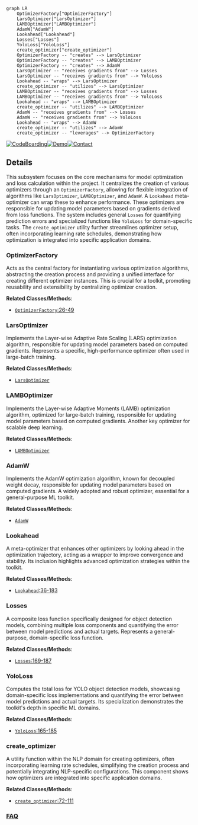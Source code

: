 ```mermaid
graph LR
    OptimizerFactory["OptimizerFactory"]
    LarsOptimizer["LarsOptimizer"]
    LAMBOptimizer["LAMBOptimizer"]
    AdamW["AdamW"]
    Lookahead["Lookahead"]
    Losses["Losses"]
    YoloLoss["YoloLoss"]
    create_optimizer["create_optimizer"]
    OptimizerFactory -- "creates" --> LarsOptimizer
    OptimizerFactory -- "creates" --> LAMBOptimizer
    OptimizerFactory -- "creates" --> AdamW
    LarsOptimizer -- "receives gradients from" --> Losses
    LarsOptimizer -- "receives gradients from" --> YoloLoss
    Lookahead -- "wraps" --> LarsOptimizer
    create_optimizer -- "utilizes" --> LarsOptimizer
    LAMBOptimizer -- "receives gradients from" --> Losses
    LAMBOptimizer -- "receives gradients from" --> YoloLoss
    Lookahead -- "wraps" --> LAMBOptimizer
    create_optimizer -- "utilizes" --> LAMBOptimizer
    AdamW -- "receives gradients from" --> Losses
    AdamW -- "receives gradients from" --> YoloLoss
    Lookahead -- "wraps" --> AdamW
    create_optimizer -- "utilizes" --> AdamW
    create_optimizer -- "leverages" --> OptimizerFactory
```

[![CodeBoarding](https://img.shields.io/badge/Generated%20by-CodeBoarding-9cf?style=flat-square)](https://github.com/CodeBoarding/GeneratedOnBoardings)[![Demo](https://img.shields.io/badge/Try%20our-Demo-blue?style=flat-square)](https://www.codeboarding.org/demo)[![Contact](https://img.shields.io/badge/Contact%20us%20-%20contact@codeboarding.org-lightgrey?style=flat-square)](mailto:contact@codeboarding.org)

## Details

This subsystem focuses on the core mechanisms for model optimization and loss calculation within the project. It centralizes the creation of various optimizers through an `OptimizerFactory`, allowing for flexible integration of algorithms like `LarsOptimizer`, `LAMBOptimizer`, and `AdamW`. A `Lookahead` meta-optimizer can wrap these to enhance performance. These optimizers are responsible for updating model parameters based on gradients derived from loss functions. The system includes general `Losses` for quantifying prediction errors and specialized functions like `YoloLoss` for domain-specific tasks. The `create_optimizer` utility further streamlines optimizer setup, often incorporating learning rate schedules, demonstrating how optimization is integrated into specific application domains.

### OptimizerFactory
Acts as the central factory for instantiating various optimization algorithms, abstracting the creation process and providing a unified interface for creating different optimizer instances. This is crucial for a toolkit, promoting reusability and extensibility by centralizing optimizer creation.


**Related Classes/Methods**:

- <a href="https://github.com/tensorflow/models/blob/master/official/legacy/detection/modeling/optimizers.py#L26-L49" target="_blank" rel="noopener noreferrer">`OptimizerFactory`:26-49</a>


### LarsOptimizer
Implements the Layer-wise Adaptive Rate Scaling (LARS) optimization algorithm, responsible for updating model parameters based on computed gradients. Represents a specific, high-performance optimizer often used in large-batch training.


**Related Classes/Methods**:

- <a href="https://github.com/tensorflow/models/blob/master/official/modeling/optimization/lars.py" target="_blank" rel="noopener noreferrer">`LarsOptimizer`</a>


### LAMBOptimizer
Implements the Layer-wise Adaptive Moments (LAMB) optimization algorithm, optimized for large-batch training, responsible for updating model parameters based on computed gradients. Another key optimizer for scalable deep learning.


**Related Classes/Methods**:

- <a href="https://github.com/tensorflow/models/blob/master/official/modeling/optimization/lamb.py" target="_blank" rel="noopener noreferrer">`LAMBOptimizer`</a>


### AdamW
Implements the AdamW optimization algorithm, known for decoupled weight decay, responsible for updating model parameters based on computed gradients. A widely adopted and robust optimizer, essential for a general-purpose ML toolkit.


**Related Classes/Methods**:

- <a href="https://github.com/tensorflow/models/blob/master/official/modeling/optimization/configs/optimization_config.py" target="_blank" rel="noopener noreferrer">`AdamW`</a>


### Lookahead
A meta-optimizer that enhances other optimizers by looking ahead in the optimization trajectory, acting as a wrapper to improve convergence and stability. Its inclusion highlights advanced optimization strategies within the toolkit.


**Related Classes/Methods**:

- <a href="https://github.com/tensorflow/models/blob/master/official/legacy/image_classification/optimizer_factory.py#L36-L183" target="_blank" rel="noopener noreferrer">`Lookahead`:36-183</a>


### Losses
A composite loss function specifically designed for object detection models, combining multiple loss components and quantifying the error between model predictions and actual targets. Represents a general-purpose, domain-specific loss function.


**Related Classes/Methods**:

- <a href="https://github.com/tensorflow/models/blob/master/official/core/base_task.py#L169-L187" target="_blank" rel="noopener noreferrer">`Losses`:169-187</a>


### YoloLoss
Computes the total loss for YOLO object detection models, showcasing domain-specific loss implementations and quantifying the error between model predictions and actual targets. Its specialization demonstrates the toolkit's depth in specific ML domains.


**Related Classes/Methods**:

- <a href="https://github.com/tensorflow/models/blob/master/official/projects/yolo/configs/yolo.py#L165-L185" target="_blank" rel="noopener noreferrer">`YoloLoss`:165-185</a>


### create_optimizer
A utility function within the NLP domain for creating optimizers, often incorporating learning rate schedules, simplifying the creation process and potentially integrating NLP-specific configurations. This component shows how optimizers are integrated into specific application domains.


**Related Classes/Methods**:

- <a href="https://github.com/tensorflow/models/blob/master/official/core/base_task.py#L72-L111" target="_blank" rel="noopener noreferrer">`create_optimizer`:72-111</a>




### [FAQ](https://github.com/CodeBoarding/GeneratedOnBoardings/tree/main?tab=readme-ov-file#faq)